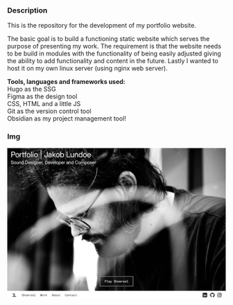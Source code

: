 ### Description
This is the repository for the development of my portfolio website.

The basic goal is to build a functioning static website which serves the purpose of presenting my work. The requirement is that the website needs to be build in modules with the functionality of being easily adjusted giving the ability to add functionality and content in the future. Lastly I wanted to host it on my own linux server (using nginx web server).

**Tools, languages and frameworks used:** <br>
Hugo as the SSG<br>
Figma as the design tool<br>
CSS, HTML and a little JS<br>
Git as the version control tool<br>
Obsidian as my project management tool!

### Img

![landing_page_img](portfolio_landingpage_img.png)